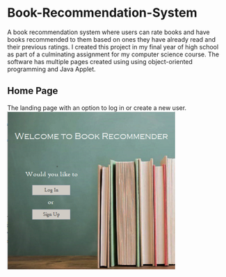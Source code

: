 # Book-Recommendation-System
A book recommendation system where users can rate books and have books recommended to them based on ones they have already read and their previous ratings. 
I created this project in my final year of high school as part of a culminating assignment for my computer science course. The software has multiple pages created using using object-oriented programming and Java Applet.  

## Home Page
The landing page with an option to log in or create a new user.
![Home Page](/images/homePage.PNG)

